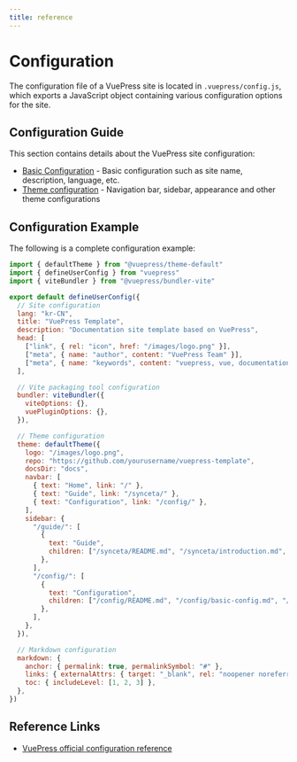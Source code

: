 ```yaml
---
title: reference
---
```


# Configuration

The configuration file of a VuePress site is located in `.vuepress/config.js`, which exports a JavaScript object containing various configuration options for the site.

## Configuration Guide

This section contains details about the VuePress site configuration:

- [Basic Configuration](./basic-config.md) - Basic configuration such as site name, description, language, etc.
- [Theme configuration](./theme-config.md) - Navigation bar, sidebar, appearance and other theme configurations

## Configuration Example

The following is a complete configuration example:

```js
import { defaultTheme } from "@vuepress/theme-default"
import { defineUserConfig } from "vuepress"
import { viteBundler } from "@vuepress/bundler-vite"

export default defineUserConfig({
  // Site configuration
  lang: "kr-CN",
  title: "VuePress Template",
  description: "Documentation site template based on VuePress",
  head: [
    ["link", { rel: "icon", href: "/images/logo.png" }],
    ["meta", { name: "author", content: "VuePress Team" }],
    ["meta", { name: "keywords", content: "vuepress, vue, documentation, blog" }],
  ],

  // Vite packaging tool configuration
  bundler: viteBundler({
    viteOptions: {},
    vuePluginOptions: {},
  }),

  // Theme configuration
  theme: defaultTheme({
    logo: "/images/logo.png",
    repo: "https://github.com/yourusername/vuepress-template",
    docsDir: "docs",
    navbar: [
      { text: "Home", link: "/" },
      { text: "Guide", link: "/synceta/" },
      { text: "Configuration", link: "/config/" },
    ],
    sidebar: {
      "/guide/": [
        {
          text: "Guide",
          children: ["/synceta/README.md", "/synceta/introduction.md", "/synceta/getting-started.md"],
        },
      ],
      "/config/": [
        {
          text: "Configuration",
          children: ["/config/README.md", "/config/basic-config.md", "/config/theme-config.md"],
        },
      ],
    },
  }),

  // Markdown configuration
  markdown: {
    anchor: { permalink: true, permalinkSymbol: "#" },
    links: { externalAttrs: { target: "_blank", rel: "noopener noreferrer" } },
    toc: { includeLevel: [1, 2, 3] },
  },
})
```

## Reference Links

- [VuePress official configuration reference](https://v2.vuepress.vuejs.org/zh/reference/config.html)
